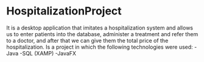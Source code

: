 # HospitalizationProject
It is a desktop application that imitates a hospitalization system and allows us to enter patients into the database, administer a treatment and refer them to a doctor, and after that we can give them the total price of the hospitalization.
Is a project in which the following technologies were used:
-Java
-SQL (XAMP)
-JavaFX
